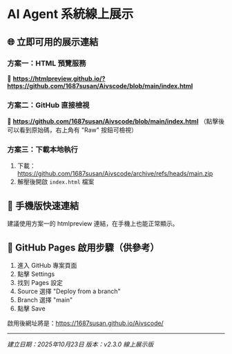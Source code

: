 # AI Agent 系統線上展示

## 🌐 立即可用的展示連結

### 方案一：HTML 預覽服務
📎 **https://htmlpreview.github.io/?https://github.com/1687susan/Aivscode/blob/main/index.html**

### 方案二：GitHub 直接檢視
📎 **https://github.com/1687susan/Aivscode/blob/main/index.html**
（點擊後可以看到原始碼，右上角有 "Raw" 按鈕可檢視）

### 方案三：下載本地執行
1. 下載：https://github.com/1687susan/Aivscode/archive/refs/heads/main.zip
2. 解壓後開啟 `index.html` 檔案

## 📱 手機版快速連結
建議使用方案一的 htmlpreview 連結，在手機上也能正常顯示。

## 🚀 GitHub Pages 啟用步驟（供參考）
1. 進入 GitHub 專案頁面
2. 點擊 Settings
3. 找到 Pages 設定
4. Source 選擇 "Deploy from a branch"
5. Branch 選擇 "main"
6. 點擊 Save

啟用後網址將是：https://1687susan.github.io/Aivscode/

---
*建立日期：2025年10月23日*
*版本：v2.3.0 線上展示版*